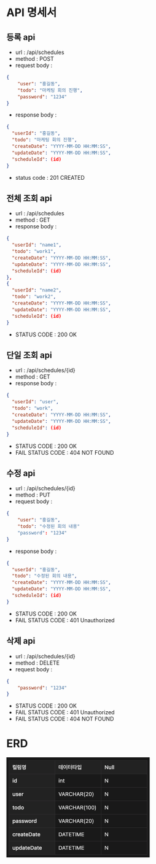 # API 명세서
## 등록 api
- url : /api/schedules
- method : POST
- request body :
```json
{
    "user": "홍길동",
    "todo": "마케팅 회의 진행",
    "password": "1234"
}
```

- response body :
```json
{
  "userId": "홍길동",
  "todo": "마케팅 회의 진행",
  "createDate": "YYYY-MM-DD HH:MM:SS",
  "updateDate": "YYYY-MM-DD HH:MM:SS",
  "scheduleId": (id)
}
```
- status code : 201 CREATED

## 전체 조회 api
- url : /api/schedules 
- method : GET
- response body :
```json
{
  "userId": "name1",
  "todo": "work1",
  "createDate": "YYYY-MM-DD HH:MM:SS",
  "updateDate": "YYYY-MM-DD HH:MM:SS",
  "scheduleId": (id)
},
{
  "userId": "name2",
  "todo": "work2",
  "createDate": "YYYY-MM-DD HH:MM:SS",
  "updateDate": "YYYY-MM-DD HH:MM:SS",
  "scheduleId": (id)
}
```
- STATUS CODE : 200 OK

## 단일 조회 api
- url : /api/schedules/{id} 
- method : GET
- response body :
```json
{
  "userId": "user",
  "todo": "work",
  "createDate": "YYYY-MM-DD HH:MM:SS",
  "updateDate": "YYYY-MM-DD HH:MM:SS",
  "scheduleId": (id)
}
```
- STATUS CODE : 200 OK
- FAIL STATUS CODE : 404 NOT FOUND

## 수정 api
- url : /api/schedules/{id} 
- method : PUT
- request body :
```json
{
    "user": "홍길동",
    "todo": "수정된 회의 내용"
    "password": "1234"
}
```
- response body :
```json
{
  "userId": "홍길동",
  "todo": "수정된 회의 내용",
  "createDate": "YYYY-MM-DD HH:MM:SS",
  "updateDate": "YYYY-MM-DD HH:MM:SS",
  "scheduleId": (id)
}
```
- STATUS CODE : 200 OK
- FAIL STATUS CODE : 401 Unauthorized



## 삭제 api
- url : /api/schedules/{id} 
- method : DELETE
- request body :
```json
{
    "password": "1234"
}
```
- STATUS CODE : 200 OK
- FAIL STATUS CODE : 401 Unauthorized
- FAIL STATUS CODE : 404 NOT FOUND

# ERD
![img.png](img.png)